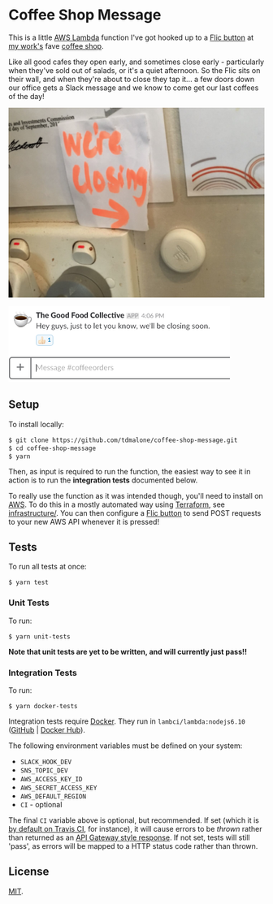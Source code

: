 # Coffee Shop Message

This is a little [AWS Lambda](https://aws.amazon.com/lambda/) function I've got hooked up to a [Flic button](https://flic.io) at [my work's](https://www.chromatix.com.au/) fave [coffee shop](https://www.instagram.com/tgfcollective/).

Like all good cafes they open early, and sometimes close early - particularly when they've sold out of salads, or it's a quiet afternoon. So the Flic sits on their wall, and when they're about to close they tap it... a few doors down our office gets a Slack message and we know to come get our last coffees of the day!

![The Flic button on the wall at The Good Food Collective](flic-button.png?raw=true "The Flic button on the wall at The Good Food Collective")

![The message as seen in our coffee-specific Slack channel](slack-screenshot.png?raw=true "The message as seen in our coffee-specific Slack channel")

## Setup

To install locally:

    $ git clone https://github.com/tdmalone/coffee-shop-message.git
    $ cd coffee-shop-message
    $ yarn

Then, as input is required to run the function, the easiest way to see it in action is to run the **integration tests** documented below.

To really use the function as it was intended though, you'll need to install on [AWS](https://aws.amazon.com/). To do this in a mostly automated way using [Terraform](https://www.terraform.io), see [infrastructure/](infrastructure/). You can then configure a [Flic button](https://flic.io) to send POST requests to your new AWS API whenever it is pressed!

## Tests

To run all tests at once:

    $ yarn test

### Unit Tests

To run:

    $ yarn unit-tests

**Note that unit tests are yet to be written, and will currently just pass!!**

### Integration Tests

To run:

    $ yarn docker-tests

Integration tests require [Docker](https://docs.docker.com/install/). They run in `lambci/lambda:nodejs6.10` ([GitHub](https://github.com/lambci/docker-lambda) | [Docker Hub](https://hub.docker.com/r/lambci/lambda/)).

The following environment variables must be defined on your system:

* `SLACK_HOOK_DEV`
* `SNS_TOPIC_DEV`
* `AWS_ACCESS_KEY_ID`
* `AWS_SECRET_ACCESS_KEY`
* `AWS_DEFAULT_REGION`
* `CI` - optional

The final `CI` variable above is optional, but recommended. If set (which it is [by default on Travis CI](https://docs.travis-ci.com/user/environment-variables/#Default-Environment-Variables), for instance), it will cause errors to be _thrown_ rather than returned as an [API Gateway style response](https://docs.aws.amazon.com/apigateway/latest/developerguide/handle-errors-in-lambda-integration.html). If not set, tests will still 'pass', as errors will be mapped to a HTTP status code rather than thrown.

## License

[MIT](LICENSE).
